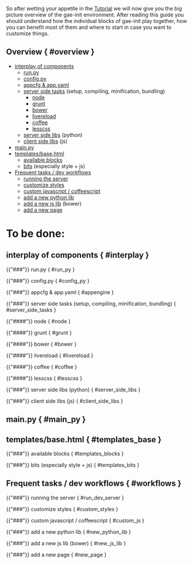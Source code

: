 So after wetting your appetite in the [Tutorial]({{url_for('tutorial')}}) we
will now give you the big picture overview of the gae-init environment. After
reading this guide you should understand how the individual blocks of gae-init
play together, how you can benefit most of them and where to start in case you
want to customize things.



Overview { #overview }
--------
- [interplay of components](#interplay)
    - [run.py](#run_py)
    - [config.py](#config_py)
    - [appcfg & app.yaml](#appengine)
    - [server side tasks](#server_side_tasks) (setup, compiling, minification, bundling)
        - [node](#node)
        - [grunt](#grunt)
        - [bower](#bower)
        - [livereload](#livereload)
        - [coffee](#coffee)
        - [lesscss](#lesscss)
    - [server side libs](#server_side_libs) (python)
    - [client side libs](#client_side_libs) (js)
- [main.py](#main_py)
- [templates/base.html](#templates_base)
    - [available blocks](#templates_blocks)
    - [bits](#templates_bits) (especially style + js)
- [Frequent tasks / dev workflows](#workflows)
    - [running the server](#run_dev_server)
    - [customize styles](#custom_styles)
    - [custom javascript / coffeescript](#custom_js)
    - [add a new python lib](#new_python_lib)
    - [add a new js lib](#new_js_lib) (bower)
    - [add a new page](#new_page)


To be done:
===========


interplay of components { #interplay }
--------------------------------------
{{"###"}} run.py { #run_py }

{{"###"}} config.py { #config_py }

{{"###"}} appcfg & app.yaml { #appengine }

{{"###"}} server side tasks (setup, compiling, minification, bundling) { #server_side_tasks }

{{"####"}} node { #node }

{{"####"}} grunt { #grunt }

{{"####"}} bower { #bower }

{{"####"}} livereload { #livereload }

{{"####"}} coffee { #coffee }

{{"####"}} lesscss { #lesscss }

{{"###"}} server side libs (python) { #server_side_libs }

{{"###"}} client side libs (js) { #client_side_libs }



main.py { #main_py }
--------------------



templates/base.html { #templates_base }
---------------------------------------

{{"###"}} available blocks { #templates_blocks }

{{"###"}} bits (especially style + js) { #templates_bits }



Frequent tasks / dev workflows { #workflows }
---------------------------------------------

{{"###"}} running the server { #run_dev_server }

{{"###"}} customize styles { #custom_styles }

{{"###"}} custom javascript / coffeescript { #custom_js }

{{"###"}} add a new python lib { #new_python_lib }

{{"###"}} add a new js lib (bower) { #new_js_lib }

{{"###"}} add a new page { #new_page }

